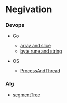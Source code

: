 # Negivation


### Devops

- Go
  - [array and slice](Devops/Go/arrayAndSlice/arrayAndSlices.html)
  - [byte rune and string](Devops/Go/stringByteAndRune/stringByteAndRune.html)

- OS
  - [ProcessAndThread](Devops/OS/processAndThread/basical.html)


### Alg

- [segmentTree](Alg/SegmentTree/segmentTree.html)




